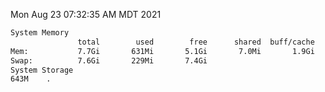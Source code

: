 Mon Aug 23 07:32:35 AM MDT 2021
```bash
System Memory
               total        used        free      shared  buff/cache   available
Mem:           7.7Gi       631Mi       5.1Gi       7.0Mi       1.9Gi       6.7Gi
Swap:          7.6Gi       229Mi       7.4Gi
System Storage
643M	.
```
